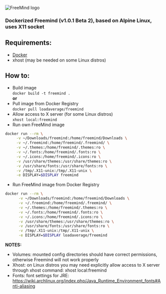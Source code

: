 ![FreeMind logo](https://cldup.com/7rBlZKgZ3u-3000x3000.png)
### Dockerized Freemind (v1.0.1 Beta 2), based on Alpine Linux, uses X11 socket

Requirements:
---
- [Docker](https://github.com/docker/docker)
- xhost (may be needed on some Linux distros)

How to:
---
- Build image  
`docker build -t freemind .`  
**or**  
- Pull image from Docker Registry  
`docker pull loadaverage/freemind`
- Allow access to X server (for some Linux distros)  
`xhost local:freemind`
- Run own FreeMind image

 ```bash
docker run --rm \
      -v ~/Downloads/freemind:/home/freemind/Downloads \
      -v ~/.freemind:/home/freemind/.freemind/ \
      -v ~/.themes:/home/freemind/.themes:ro \
      -v ~/.fonts:/home/freemind/.fonts:ro \
      -v ~/.icons:/home/freemind/.icons:ro \
      -v /usr/share/themes:/usr/share/themes:ro \
      -v /usr/share/fonts:/usr/share/fonts:ro \
      -v /tmp/.X11-unix:/tmp/.X11-unix \
      -e DISPLAY=$DISPLAY freemind
```

- Run FreeMind image from Docker Registry  
```bash
docker run --rm \
      -v ~/Downloads/freemind:/home/freemind/Downloads \
      -v ~/.freemind:/home/freemind/.freemind/ \
      -v ~/.themes:/home/freemind/.themes:ro \
      -v ~/.fonts:/home/freemind/.fonts:ro \
      -v ~/.icons:/home/freemind/.icons:ro \
      -v /usr/share/themes:/usr/share/themes:ro \
      -v /usr/share/fonts:/usr/share/fonts:ro \
      -v /tmp/.X11-unix:/tmp/.X11-unix \
      -e DISPLAY=$DISPLAY loadaverage/freemind
```
**NOTES:**
- Volumes: mounted config directories should have correct permissions, otherwise Freemind will not work properly
- Xhost: on Linux distros you may need explicitly allow access to X server through xhost command: xhost local:freemind
- Fonts: font settings for JRE: https://wiki.archlinux.org/index.php/Java_Runtime_Environment_fonts#Anti-aliasing
